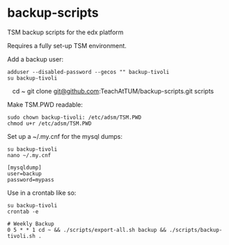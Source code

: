 # backup-scripts
TSM backup scripts for the edx platform

Requires a fully set-up TSM environment. 

Add a backup user:

    adduser --disabled-password --gecos "" backup-tivoli
    su backup-tivoli
    cd ~
    git clone git@github.com:TeachAtTUM/backup-scripts.git scripts
    
Make TSM.PWD readable: 

    sudo chown backup-tivoli: /etc/adsm/TSM.PWD
    chmod u+r /etc/adsm/TSM.PWD

Set up a ~/.my.cnf for the mysql dumps:

    su backup-tivoli
    nano ~/.my.cnf
    
    [mysqldump]
    user=backup
    password=mypass

Use in a crontab like so:

    su backup-tivoli
    crontab -e

    # Weekly Backup
    0 5 * * 1 cd ~ && ./scripts/export-all.sh backup && ./scripts/backup-tivoli.sh .
